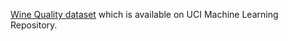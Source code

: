 [Wine Quality dataset](https://archive.ics.uci.edu/ml/datasets/wine+quality) which is available on UCI Machine Learning Repository.
